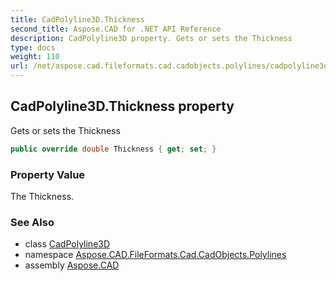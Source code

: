 ```yaml
---
title: CadPolyline3D.Thickness
second_title: Aspose.CAD for .NET API Reference
description: CadPolyline3D property. Gets or sets the Thickness
type: docs
weight: 110
url: /net/aspose.cad.fileformats.cad.cadobjects.polylines/cadpolyline3d/thickness/
---
```

## CadPolyline3D.Thickness property

Gets or sets the Thickness

```csharp
public override double Thickness { get; set; }
```

### Property Value

The Thickness.

### See Also

* class [CadPolyline3D](../)
* namespace [Aspose.CAD.FileFormats.Cad.CadObjects.Polylines](../../cadpolyline3d/)
* assembly [Aspose.CAD](../../../)


